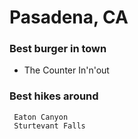 # Pasadena, CA

### Best burger in town

- The Counter
     In'n'out

### Best hikes around

     Eaton Canyon
     Sturtevant Falls
